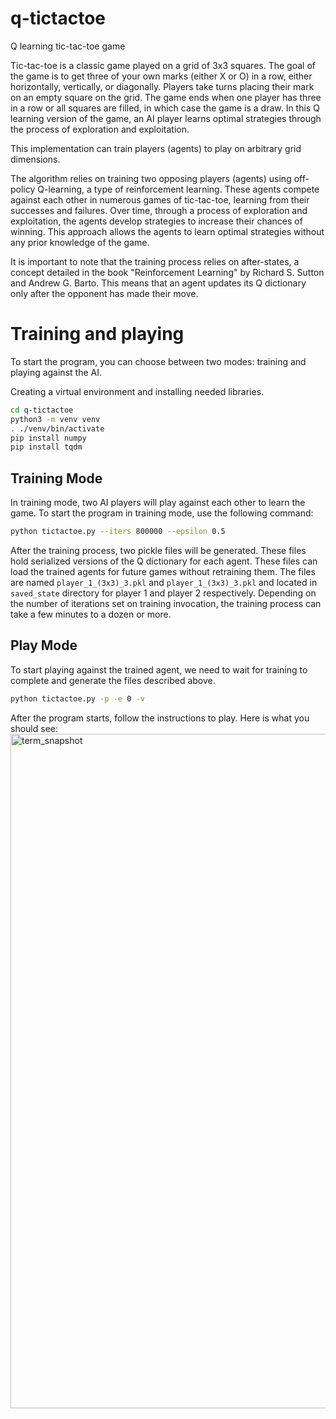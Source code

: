 # q-tictactoe
Q learning tic-tac-toe game 

Tic-tac-toe is a classic game played on a grid of 3x3 squares. The goal of the game is to get three of your own marks (either X or O) in a row, either horizontally, vertically, or diagonally. Players take turns placing their mark on an empty square on the grid. The game ends when one player has three in a row or all squares are filled, in which case the game is a draw. In this Q learning version of the game, an AI player learns optimal strategies through the process of exploration and exploitation.

This implementation can train players (agents) to play on arbitrary grid dimensions. 

The algorithm relies on training two opposing players (agents) using off-policy Q-learning, a type of reinforcement learning. These agents compete against each other in numerous games of tic-tac-toe, learning from their successes and failures. Over time, through a process of exploration and exploitation, the agents develop strategies to increase their chances of winning. This approach allows the agents to learn optimal strategies without any prior knowledge of the game.

It is important to note that the training process relies on after-states, a concept detailed in the book "Reinforcement Learning" by Richard S. Sutton and Andrew G. Barto. This means that an agent updates its Q dictionary only after the opponent has made their move.

# Training and playing

To start the program, you can choose between two modes: training and playing against the AI. 

Creating a virtual environment and installing needed libraries.

```bash
cd q-tictactoe
python3 -m venv venv
. ./venv/bin/activate
pip install numpy
pip install tqdm
```

## Training Mode
In training mode, two AI players will play against each other to learn the game. To start the program in training mode, use the following command:

```bash
python tictactoe.py --iters 800000 --epsilon 0.5
```
After the training process, two pickle files will be generated. These files hold serialized versions of the Q dictionary for each agent. These files can load the trained agents for future games without retraining them. The files are named `player_1_(3x3)_3.pkl` and `player_1_(3x3)_3.pkl` and located in `saved_state` directory for player 1 and player 2 respectively.
Depending on the number of iterations set on training invocation, the training process can take a few minutes to a dozen or more.

## Play Mode

To start playing against the trained agent, we need to wait for training to complete and generate the files described above.  

```bash
python tictactoe.py -p -e 0 -v
```
After the program starts, follow the instructions to play.
Here is what you should see:
<img width="1079" alt="term_snapshot" src="https://github.com/viktor-matic/q-tictactoe/assets/104584579/77f66315-20c0-473a-b985-5f34d1fee4f1">







